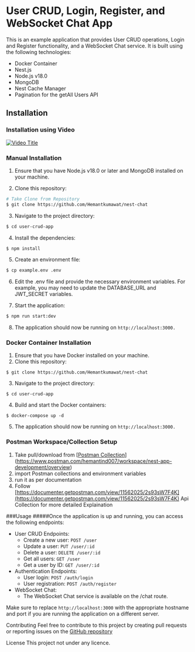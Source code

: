 # User CRUD, Login, Register, and WebSocket Chat App

This is an example application that provides User CRUD operations, Login and Register functionality, and a WebSocket Chat service. It is built using the following technologies:

- Docker Container
- Nest.js
- Node.js v18.0
- MongoDB
- Nest Cache Manager
- Pagination for the getAll Users API

## Installation

### Installation using Video
[![Video Title](https://vimeo.com/832616806/cfccc3233a)](https://vimeo.com/832616806/cfccc3233a)

### Manual Installation

1. Ensure that you have Node.js v18.0 or later and MongoDB installed on your machine.

2. Clone this repository:

```bash
# Take Clone from Repository
$ git clone https://github.com/Hemantkumawat/nest-chat
```

3. Navigate to the project directory:
```bash
$ cd user-crud-app
```

4. Install the dependencies:
```bash
$ npm install
```

5. Create an environment file:
```bash
$ cp example.env .env
```

6. Edit the .env file and provide the necessary environment variables. For example, you may need to update the DATABASE_URL and JWT_SECRET variables.

7. Start the application:
```bash
$ npm run start:dev
```

8. The application should now be running on `http://localhost:3000.`


### Docker Container Installation
1. Ensure that you have Docker installed on your machine.
2. Clone this repository:
```shell
$ git clone https://github.com/Hemantkumawat/nest-chat
```
3. Navigate to the project directory:
```shell
$ cd user-crud-app
```
4. Build and start the Docker containers:
```shell
$ docker-compose up -d
```
5. The application should now be running on `http://localhost:3000.`

### Postman Workspace/Collection Setup
1. Take pull/download from [[Postman Collection](https://www.postman.com/hemantind007/workspace/nest-app-development/overview)](https://www.postman.com/hemantind007/workspace/nest-app-development/overview)
2. import Postman collections and environment variables
3. run it as per documentation
4. Follow [https://documenter.getpostman.com/view/11562025/2s93sW7F4K](https://documenter.getpostman.com/view/11562025/2s93sW7F4K) Api Collection for more detailed Explaination
   
###Usage
#####Once the application is up and running, you can access the following endpoints:
- User CRUD Endpoints: 
  - Create a new user: `POST /user`
  - Update a user: `PUT /user/:id`
  - Delete a user: `DELETE /user/:id`
  - Get all users: `GET /user`
  - Get a user by ID: `GET /user/:id`
- Authentication Endpoints:
    - User login: `POST /auth/login`
    - User registration: `POST /auth/register`
- WebSocket Chat:
  - The WebSocket Chat service is available on the /chat route.
  
Make sure to replace `http://localhost:3000` with the appropriate hostname and port if you are running the application on a different server.

Contributing
Feel free to contribute to this project by creating pull requests or reporting issues on the [GitHub repository]([abcd.com](https://github.com/Hemantkumawat/nest-chat))

License
This project not under any licence.
